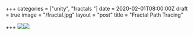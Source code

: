 +++
categories = ["unity", "fractals "]
date = 2020-02-01T08:00:00Z
draft = true
image = "/fractal.jpg"
layout = "post"
title = "Fractal Path Tracing"

+++
![](/1735.708-794-1.png)![](/4877.634-1680.png)
